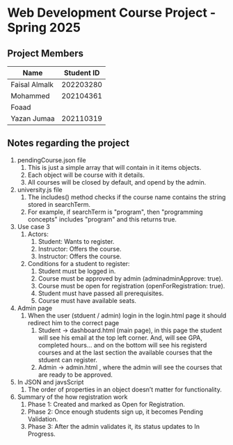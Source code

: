 # Web Development Course Project - Spring 2025

## Project Members

|Name|Student ID  |
|--|--|
| Faisal Almalk | 202203280 |
| Mohammed      | 202104361 |
| Foaad         |  |
| Yazan Jumaa       | 202110319 |


## Notes regarding the project

1. pendingCourse.json file
   1. This is just a simple array that will contain in it items objects.
   2. Each object will be course with it details.
   3. All courses will be closed by default, and opend by the admin.
2. university.js file
   1. The includes() method checks if the course name contains the string stored in searchTerm.
   2. For example, if searchTerm is "program", then "programming concepts" includes "program" and this returns true.
3. Use case 3
   1. Actors:
      1. Student: Wants to register.
      2. Instructor: Offers the course.
      3. Instructor: Offers the course.
   2. Conditions for a student to register:
      1. Student must be logged in.
      2. Course must be approved by admin (adminadminApprove: true).
      3. Course must be open for registration (openForRegistration: true).
      4. Student must have passed all prerequisites.
      5. Course must have available seats.
4. Admin page
   1. When the user (stduent / admin) login in the login.html page it should redirect him to the correct page
      1. Student -> dashboard.html (main page), in this page the student will see his email at the top left corner. And, will see GPA, completed hours... and on the bottom will see his registerd courses and at the last section the available courses that the stduent can register.
      2. Admin -> admin.html , where the admin will see the courses that are ready to be approved.
5. In JSON and javsScript
   1. The order of properties in an object doesn’t matter for functionality.
6. Summary of the how registration work
   1. Phase 1: Created and marked as Open for Registration.
   2. Phase 2: Once enough students sign up, it becomes Pending Validation.
   3. Phase 3: After the admin validates it, its status updates to In Progress.